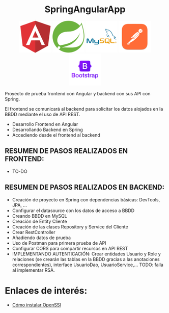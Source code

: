 <h1 align="center">SpringAngularApp</h1>

<p align="center">
  <img src="/assets/angular.png" width="100px" height="100px" alt="logo Angular"> 
  <img src="/assets/spring.png" width="100px" height="100px" alt="logo Spring"> 
  <img src="/assets/mysql.png" width="100px" height="100px" alt="logo MySQL">
  <img src="/assets/postman.png" width="100px" height="100px" alt="logo Postman">
  <img src="/assets/bootstrap.png" width="100px" height="100px" alt="logo Bootstrap">
</p>


Proyecto de prueba frontend con Angular y backend con sus API con Spring.

El frontend se comunicará al backend para solicitar los datos alojados en la BBDD mediante el uso de API REST.


- Desarrollo Frontend en Angular
- Desarrollando Backend en Spring
- Accediendo desde el frontend al backend


## RESUMEN DE PASOS REALIZADOS EN FRONTEND:
- TO-DO


## RESUMEN DE PASOS REALIZADOS EN BACKEND:

* Creación de proyecto en Spring con dependencias básicas: DevTools, JPA, ...
* Configurar el datasource con los datos de acceso a BBDD
* Creando BBDD en MySQL
* Creación de Entity Cliente
* Creación de las clases Repository y Service del Cliente
* Crear RestController
* Añadiendo datos de prueba
* Uso de Postman para primera prueba de API
* Configurar CORS para compartir recursos en API REST
* IMPLEMENTANDO AUTENTICACIÓN: Crear entidades Usuario y Role y relaciones (se crearán las tablas en la BBDD gracias a las anotaciones correspondientes), interface UsuarioDao, UsuarioService,... TODO: falla al implementar RSA.


# Enlaces de interés:

* [Cómo instalar OpenSSl](https://fedingo.com/how-to-install-openssl-in-ubuntu/)